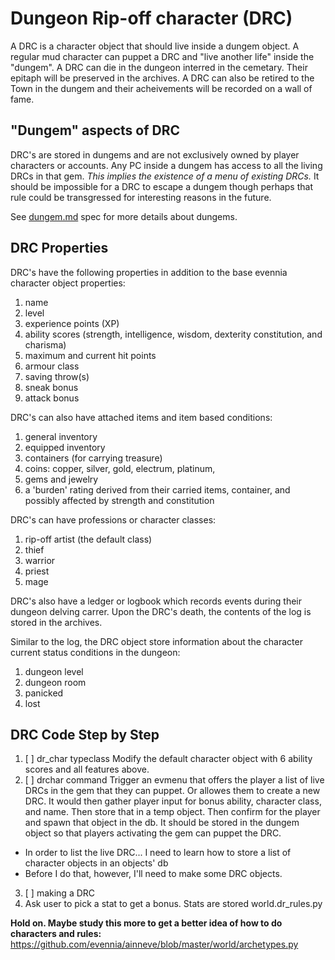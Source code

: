 # Dungeon Rip-off character (DRC)

A DRC is a character object that should live inside a dungem object.
A regular mud character can puppet a DRC and "live another
life" inside the "dungem". A DRC can die in the dungeon interred in
the cemetary. Their epitaph will be preserved in the
archives. A DRC can also be retired to the Town in the dungem and
their acheivements will be recorded on a wall of fame.

## "Dungem" aspects of DRC
DRC's are stored in dungems and are not exclusively owned by player
characters or accounts. Any PC inside a dungem has access to all the 
living DRCs in that gem. *This implies the existence of a menu of
existing DRCs.* It should be impossible for a DRC to escape a dungem
though perhaps that rule could be transgressed for interesting 
reasons in the future.

See [dungem.md](dungem.md) spec for more details about dungems. 

## DRC Properties
DRC's have the following properties in addition to the base evennia 
character object properties:
 1. name
 2. level
 3. experience points (XP)
 4. ability scores (strength, intelligence, wisdom, dexterity
    constitution, and charisma)
 5. maximum and current hit points
 6. armour class
 7. saving throw(s)
 8. sneak bonus
 9. attack bonus

DRC's can also have attached items and item based conditions:
 1. general inventory
 2. equipped inventory
 3. containers (for carrying treasure)
 4. coins: copper, silver, gold, electrum, platinum,
 5. gems and jewelry
 6. a 'burden' rating derived from their carried items, container, and 
    possibly affected by strength and constitution

DRC's can have professions or character classes:
 1. rip-off artist (the default class)
 2. thief
 3. warrior
 4. priest
 5. mage

DRC's also have a ledger or logbook which records events during
their dungeon delving carrer. Upon the DRC's death, the contents
of the log is stored in the archives. 

Similar to the log, the DRC object store information about the character
current status conditions in the dungeon:
 1. dungeon level
 2. dungeon room
 3. panicked
 4. lost

## DRC Code Step by Step

 1. [ ] dr_char typeclass 
 Modify the default character object with 6 ability scores and all features above.
 2. [ ] drchar command
 Trigger an evmenu that offers the player a list of live DRCs in the gem that they can puppet. Or
 allowes them to create a new DRC. It would then gather player input for bonus ability, character class, 
 and name. Then store that in a temp object. Then confirm for the player and spawn that object in the db.
 It should be stored in the dungem object so that players activating the gem can puppet the DRC.
   + In order to list the live DRC... I need to learn how to store a list of character objects in an objects' db
   + Before I do that, however, I'll need to make some DRC objects.
 3.  [ ] making a DRC
   0. Ask user to pick a stat to get a bonus.  Stats are stored world.dr_rules.py
   
__Hold on. Maybe study this more to get a better idea of how to do characters and rules:__ https://github.com/evennia/ainneve/blob/master/world/archetypes.py
   
